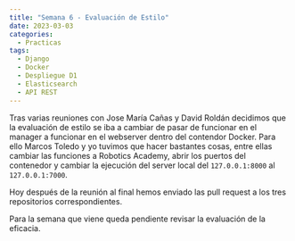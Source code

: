 ```yaml
---
title: "Semana 6 - Evaluación de Estilo"
date: 2023-03-03
categories:
  - Practicas
tags:
  - Django
  - Docker
  - Despliegue D1
  - Elasticsearch
  - API REST
---
```


Tras varias reuniones con Jose María Cañas y David Roldán decidimos que la evaluación de estilo se iba a cambiar de pasar de funcionar en el manager a funcionar en el webserver dentro del contendor Docker. Para ello Marcos Toledo y yo tuvimos que hacer bastantes cosas, entre ellas cambiar las funciones a Robotics Academy, abrir los puertos del contenedor y cambiar la ejecución del server local del `127.0.0.1:8000` al `127.0.0.1:7000`.

Hoy después de la reunión al final hemos enviado las pull request a los tres repositorios correspondientes.

Para la semana que viene queda pendiente revisar la evaluación de la eficacia.